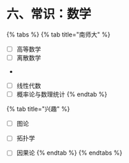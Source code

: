 # 六、常识：数学

{% tabs %}
{% tab title="南师大" %}
* [ ] 高等数学
* [ ] 离散数学
*
* [ ] 线性代数
* [ ] 概率论与数理统计
{% endtab %}

{% tab title="兴趣" %}
* [ ] 图论
* [ ] 拓扑学
* [ ] 因果论
{% endtab %}
{% endtabs %}

